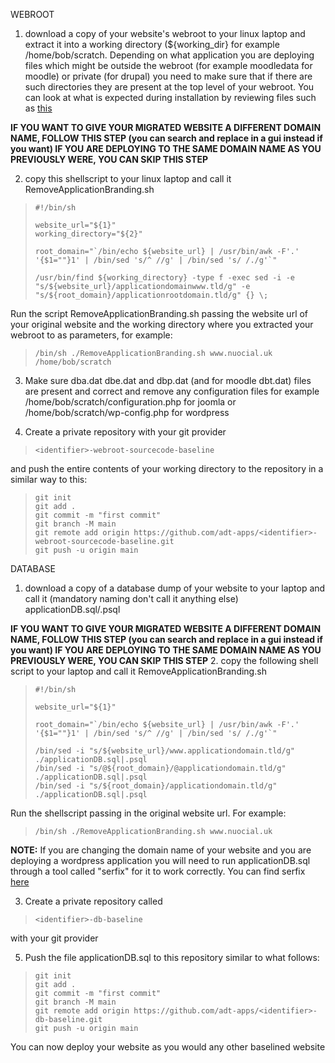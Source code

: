 WEBROOT

1. download a copy of your website's webroot to your linux laptop and extract it into a working  directory (${working_dir} for example /home/bob/scratch. Depending on what application you are deploying files which might be outside the webroot (for example moodledata for moodle) or private (for drupal) you need to make sure that if there are such directories they are present at the top level of your webroot. You can look at what is expected during installation by reviewing files such as [this](https://github.com/wintersys-projects/adt-webserver-scripts/blob/main/providerscripts/application/customise/drupal/CustomiseApplication.sh)

**IF YOU WANT TO GIVE YOUR MIGRATED WEBSITE A DIFFERENT DOMAIN NAME, FOLLOW THIS STEP (you can search and replace in a gui instead if you want)
IF YOU ARE DEPLOYING TO THE SAME DOMAIN NAME AS YOU PREVIOUSLY WERE, YOU CAN SKIP THIS STEP**

2. copy this shellscript to your linux laptop and call it RemoveApplicationBranding.sh

>     #!/bin/sh
>     
>     website_url="${1}"
>     working_directory="${2}"
>     
>     root_domain="`/bin/echo ${website_url} | /usr/bin/awk -F'.' '{$1=""}1' | /bin/sed 's/^ //g' | /bin/sed 's/ /./g'`"
>     
>     /usr/bin/find ${working_directory} -type f -exec sed -i -e "s/${website_url}/applicationdomainwww.tld/g" -e "s/${root_domain}/applicationrootdomain.tld/g" {} \;
 
Run the script RemoveApplicationBranding.sh passing the website url of your original website and the working directory where you extracted your webroot to as parameters, for example:

>     /bin/sh ./RemoveApplicationBranding.sh www.nuocial.uk /home/bob/scratch

3. Make sure dba.dat dbe.dat and dbp.dat (and for moodle dbt.dat) files are present and correct and remove any configuration files for example /home/bob/scratch/configuration.php for joomla or /home/bob/scratch/wp-config.php for wordpress


5. Create a private repository with your git provider

>     <identifier>-webroot-sourcecode-baseline

and push the entire contents of your working directory to the repository in a similar way to this:

>     git init
>     git add .
>     git commit -m "first commit"
>     git branch -M main
>     git remote add origin https://github.com/adt-apps/<identifier>-webroot-sourcecode-baseline.git
>     git push -u origin main

DATABASE

1. download a copy of a database dump of your website to your laptop and call it (mandatory naming don't call it anything else) applicationDB.sql/.psql

**IF YOU WANT TO GIVE YOUR MIGRATED WEBSITE A DIFFERENT DOMAIN NAME, FOLLOW THIS STEP (you can search and replace in a gui instead if you want)
IF YOU ARE DEPLOYING TO THE SAME DOMAIN NAME AS YOU PREVIOUSLY WERE, YOU CAN SKIP THIS STEP**
2. copy the following shell script to your laptop and call it RemoveApplicationBranding.sh

>     #!/bin/sh
>     
>     website_url="${1}"
>     
>     root_domain="`/bin/echo ${website_url} | /usr/bin/awk -F'.' '{$1=""}1' | /bin/sed 's/^ //g' | /bin/sed 's/ /./g'`"
>    
>     /bin/sed -i "s/${website_url}/www.applicationdomain.tld/g" ./applicationDB.sql|.psql
>     /bin/sed -i "s/@${root_domain}/@applicationdomain.tld/g" ./applicationDB.sql|.psql
>     /bin/sed -i "s/${root_domain}/applicationdomain.tld/g" ./applicationDB.sql|.psql

Run the shellscript passing in the original website url. For example:

>     /bin/sh ./RemoveApplicationBranding.sh www.nuocial.uk

**NOTE:** If you are changing the domain name of your website and you are deploying a wordpress application you will need to run applicationDB.sql through a tool called "serfix" for it to work correctly. You can find serfix [here](https://github.com/astockwell/serfix)

3. Create a private repository called

>     <identifier>-db-baseline

with your git provider

5. Push the file applicationDB.sql to this repository similar to what follows:

>     git init
>     git add .
>     git commit -m "first commit"
>     git branch -M main
>     git remote add origin https://github.com/adt-apps/<identifier>-db-baseline.git
>     git push -u origin main

You can now deploy your website as you would any other baselined website
